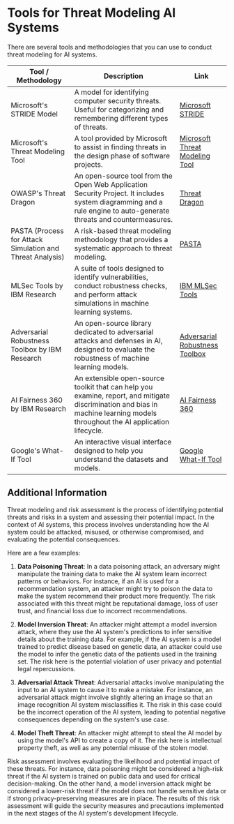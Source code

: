 # Tools for Threat Modeling AI Systems
There are several tools and methodologies that you can use to conduct threat modeling for AI systems.

| Tool / Methodology | Description | Link |
| --- | --- | --- |
| Microsoft's STRIDE Model | A model for identifying computer security threats. Useful for categorizing and remembering different types of threats. | [Microsoft STRIDE](https://docs.microsoft.com/en-us/azure/security/develop/threat-modeling-tool-threats) |
| Microsoft's Threat Modeling Tool | A tool provided by Microsoft to assist in finding threats in the design phase of software projects. | [Microsoft Threat Modeling Tool](https://www.microsoft.com/en-us/download/details.aspx?id=49168) |
| OWASP's Threat Dragon | An open-source tool from the Open Web Application Security Project. It includes system diagramming and a rule engine to auto-generate threats and countermeasures. | [Threat Dragon](https://owasp.org/www-project-threat-dragon/) |
| PASTA (Process for Attack Simulation and Threat Analysis) | A risk-based threat modeling methodology that provides a systematic approach to threat modeling. | [PASTA](https://versprite.com/blog/what-is-pasta-threat-modeling/) |
| MLSec Tools by IBM Research | A suite of tools designed to identify vulnerabilities, conduct robustness checks, and perform attack simulations in machine learning systems. | [IBM MLSec Tools](https://github.com/IBM/adversarial-robustness-toolbox) |
| Adversarial Robustness Toolbox by IBM Research | An open-source library dedicated to adversarial attacks and defenses in AI, designed to evaluate the robustness of machine learning models. | [Adversarial Robustness Toolbox](https://github.com/IBM/adversarial-robustness-toolbox) |
| AI Fairness 360 by IBM Research | An extensible open-source toolkit that can help you examine, report, and mitigate discrimination and bias in machine learning models throughout the AI application lifecycle. | [AI Fairness 360](https://aif360.mybluemix.net/) |
| Google's What-If Tool | An interactive visual interface designed to help you understand the datasets and models. | [Google What-If Tool](https://pair-code.github.io/what-if-tool/) |

## Additional Information

Threat modeling and risk assessment is the process of identifying potential threats and risks in a system and assessing their potential impact. In the context of AI systems, this process involves understanding how the AI system could be attacked, misused, or otherwise compromised, and evaluating the potential consequences.

Here are a few examples:

1. **Data Poisoning Threat**: In a data poisoning attack, an adversary might manipulate the training data to make the AI system learn incorrect patterns or behaviors. For instance, if an AI is used for a recommendation system, an attacker might try to poison the data to make the system recommend their product more frequently. The risk associated with this threat might be reputational damage, loss of user trust, and financial loss due to incorrect recommendations.

2. **Model Inversion Threat**: An attacker might attempt a model inversion attack, where they use the AI system's predictions to infer sensitive details about the training data. For example, if the AI system is a model trained to predict disease based on genetic data, an attacker could use the model to infer the genetic data of the patients used in the training set. The risk here is the potential violation of user privacy and potential legal repercussions.

3. **Adversarial Attack Threat**: Adversarial attacks involve manipulating the input to an AI system to cause it to make a mistake. For instance, an adversarial attack might involve slightly altering an image so that an image recognition AI system misclassifies it. The risk in this case could be the incorrect operation of the AI system, leading to potential negative consequences depending on the system's use case.

4. **Model Theft Threat**: An attacker might attempt to steal the AI model by using the model's API to create a copy of it. The risk here is intellectual property theft, as well as any potential misuse of the stolen model.

Risk assessment involves evaluating the likelihood and potential impact of these threats. For instance, data poisoning might be considered a high-risk threat if the AI system is trained on public data and used for critical decision-making. On the other hand, a model inversion attack might be considered a lower-risk threat if the model does not handle sensitive data or if strong privacy-preserving measures are in place. The results of this risk assessment will guide the security measures and precautions implemented in the next stages of the AI system's development lifecycle.
